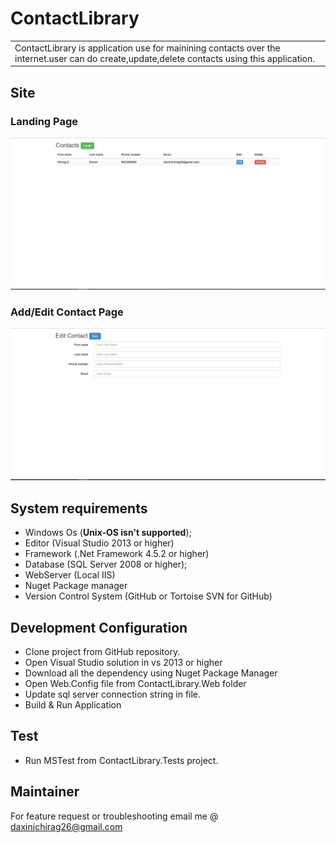 # ContactLibrary
<table>
<tr>
<td>
  ContactLibrary is application use for mainining contacts over the internet.user can do create,update,delete contacts using this application.
</td>
</tr>
</table>

## Site

### Landing Page

![alt text](screenshots/Landing.PNG "ContactLibrary Landing")

### Add/Edit Contact Page

![alt text](screenshots/Edit.PNG "ContactLibrary Edit Page")

## System requirements

* Windows Os (**Unix-OS isn't supported**);
* Editor (Visual Studio 2013 or higher)
* Framework (.Net Framework 4.5.2 or higher)
* Database (SQL Server 2008 or higher);
* WebServer (Local IIS)
* Nuget Package manager
* Version Control System (GitHub or Tortoise SVN for GitHub)

## Development Configuration

* Clone project from GitHub repository.
* Open Visual Studio solution in vs 2013 or higher
* Download all the dependency using Nuget Package Manager
* Open Web.Config file from ContactLibrary.Web folder
* Update sql server connection string in file.
* Build & Run Application

## Test
* Run MSTest from ContactLibrary.Tests project.

## Maintainer
For feature request or troubleshooting email me @ <daxinichirag26@gmail.com>






